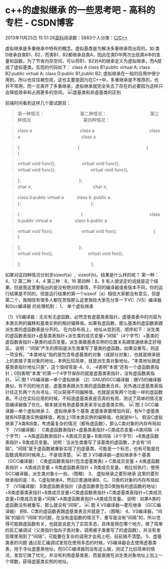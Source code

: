 
# c++的虚拟继承 的一些思考吧 - 高科的专栏 - CSDN博客

2013年11月25日 15:51:26[高科](https://me.csdn.net/pbymw8iwm)阅读数：5883个人分类：[C/C++																](https://blog.csdn.net/pbymw8iwm/article/category/910215)


虚拟继承是多重继承中特有的概念。虚拟基类是为解决多重继承而出现的。如:类D继承自类B1、B2，而类B1、B2都继承自类A，因此在类D中两次出现类A中的变量和函数。为了节省内存空间，可以将B1、B2对A的继承定义为虚拟继承，而A就成了虚拟基类。实现的代码如下：
class A
class B1:public virtual A;
class B2:public virtual A;
class D:public B1,public B2;
虚拟继承在一般的应用中很少用到，所以也往往被忽视，这也主要是因为在C++中，多重继承是不推荐的，也并不常用，而一旦离开了多重继承，虚拟继承就完全失去了存在的必要因为这样只会降低效率和占用更多的空间。
![虚基类和非虚基类的区别](http://e.hiphotos.baidu.com/baike/s%3D220/sign=90e4f8fee4cd7b89ed6c3d813f254291/2f738bd4b31c8701e5684ad2257f9e2f0708ff2c.jpg)

前端时间看到这样几个面试题目：
> 第一种情况：　　　　　　　　 第二种情况：　　　　　　　　　　第三种情况　　　　　　　　　　　　第四种情况：

> class a　　　　　　　　　　　class a　　　　　　　　　　　　  class a　　　　　　　　　　　　　　class a

> {　　　　　　　　　　　　　 {　　　　　　　　　　　　　　　 {　　　　　　　　　　　　　　　　　{

> virtual void func();　　　　　　virtual void func();　　　　　　　virtual void func();　　　　　　　　virtual void func();

> };　　　　　　　　　　　　　 };　　　　　　　　　　　　　　　　　 char x;　　　　　　　　　　　　　　char x;

> class b:public virtual a　　　class b :public a　　　　　　　    };　　　　　　　　　　　　　　　　};

> {　　　　　　　　　　　　　　{　　　　　　　　　　　　　　 　class b:public virtual a　　　　　 class b:public a

> virtual void foo();　　　　　　  virtual void foo();　　　　　            {　　　　　　　　　　　　　　　　 {

> };　　　　　　　　　　　　　 };　　　　　　　　　　　　　　　　　　virtual void foo();　　　　　　　　virtual void foo();

> };　　　　　　　　　　　　　　　　};

如果对这四种情况分别求sizeof(a）,  sizeof(b)。结果是什么样的呢？
第一种：4，12
第二种：4，4
第三种：8，16
第四种：8，8
有人很坚定的说就是这个结果。但是我这里要指出的是没有绝对的事情，不同的编译器或者版本不同，你的运行结果是不同的，但是运行结果的第一个sizeof（a）相信大家都没有意见，但是第二个，我相信有很多人都在苦恼那么这里我给大家先分享一下VC（VS）编译器和Gcc编译器 的处理机制：
1、 单个虚拟继承

（1）VS编译器：无论有无虚函数，必然含有虚基类表指针。虚基类表中的内容为本类实例的偏移和基类实例的相对偏移值。如果有虚函数，那么基类的虚函数表跟派生类的虚函数表是分开的。
在内存布局上，地址从低到高，顺序如下：派生类的虚函数表指针+虚基类表指针+派生类的成员变量+“间隔”（4个字节）+基类的虚函数表指针+基类的成员变量。派生类跟基类实例的位置关系跟普通继承正好相反。
说明：“间隔”产生的原因是派生类重写了基类的虚函数。如果没重写，则这一项没有。"本类地址"指的是包含有虚基类的对象（或部分对象），也就是继承链上的直接子类对象的地址，本例比较简单，就是派生类对象地址。“本类地址跟虚基类表指针地址只差”，这个值经常是-4、0，-4表明“本类”还有一个虚函数表指针；0则表明“本类”的第一个4字节保存的就是虚基类表指针，没有虚函数表指针。
![](http://pic002.cnblogs.com/images/2010/104985/2010100809450028.gif)
图 1 VS编译器—单个虚拟继承
（2）GNU的GCC编译器：跟VS的编译器类似，有不同的地方是，虚基类表跟派生类的虚函数表合并。另外通过虚基类表指针往正负两个方向寻址，可以获得不同偏移值，也就是说有两个功能一样的虚函数表。不过在实际应用的时候，不知道虚基类表是否真的有用，测试了简单的情况发现编译器做了优化，根本就没有用虚基类表来寻址虚基类实例。
![](http://pic002.cnblogs.com/img/%E7%83%9B%E7%A7%8B/201008/2010082001552729.jpg)
图 2 GCC编译器—单个虚拟继承
2、 虚拟继承多个基类
虚基类表要增加内容，有N个虚基类就有N项基类实例偏移值，再加上1项本类实例的偏移值，也就是N+1。
假设C虚拟继承了A类和B类，考虑最复杂的情况（都有虚函数），那么C类对象的内存布局如下
（VS编译器）：
C类虚函数表指针+虚基类表指针+C类成员变量+A类间隔（4个字节） + A类虚函数表指针+ A类成员变量+ B类间隔（4个字节）+B类虚函数表指针+ B类成员变量。
说明：当派生类重写了该基类的虚函数，才会有“间隔”。“间隔”属于虚函数被重新实现了的虚基类，可能是一个标志，也有可能是在函数调用的时候用上。不是很清楚。
![](http://pic002.cnblogs.com/images/2010/104985/2010100809474795.gif)
图 3 VS编译器—虚拟继承多个基类
（GCC编译器）：
C类虚函数表指针(包含虚基类表) + C类成员变量 + A类虚函数表指针 +  A类成员变量 + B类虚函数表指针 + B类成员变量。
相比较执行，使用GCC编译器，派生类对象小一些。（图略）
3、 虚拟继承之菱形继承
这里的菱形继承指的是：B、C虚拟继承A，然后D普通继承B、C。
D类的对象的内存布局如下
（VS编译器）
B类虚函数表指针（该虚函数表包含D类独有的虚函数的地址）+B类虚基类表指针+B类成员变量+C类虚函数表指针+C类虚基类表指针+C类成员变量+D类成员变量+“间隔”+A类虚函数表指针+A类成员变量。
说明：如果A类的虚函数没有被重写，那么就没有“间隔”。
![](http://pic002.cnblogs.com/img/%E7%83%9B%E7%A7%8B/201008/2010082001555237.jpg)
图 4 VS编译器—菱形继承
（GCC编译器）
把B、C类的虚函数表跟虚基类表合并就是了。（图略）
4、VS编译器，“间隔”的疑问
“间隔”的问题，在没有虚函数的情况下，重写是没有“间隔”的，所以觉得可能跟虚函数有关，也就是说是为了实现多态，具体是用在哪个地方，做了简单的反汇编调试（父类指针指向子类对象，调用被子类重写了的虚函数），并没有发现哪里用到了“间隔”，可能要在复杂的调用才会用上吧，目前搞不清楚。
5、虚基类表的问题
通过反汇编调试发现在使用多态的时候，VS编译器会去使用虚基类表，用于寻址虚基类地址。而GCC编译器则没有这么做，测试了比较简单的情况，发现它做了优化，并没有利用虚基类表，而是直接在派生类对象地址上加上一个常数，获得虚基类实例的地址。


